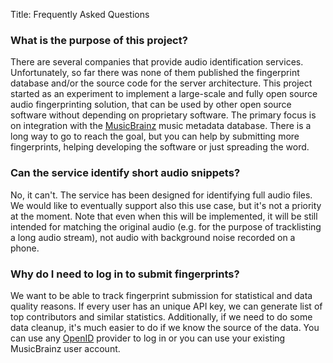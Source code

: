 Title: Frequently Asked Questions

### What is the purpose of this project?

There are several companies that provide audio identification services.
Unfortunately, so far there was none of them published the fingerprint database
and/or the source code for the server architecture.
This project started as an experiment to implement a large-scale and
fully open source audio fingerprinting solution, that can be used by other
open source software without depending on proprietary software. The primary focus is
on integration with the [MusicBrainz][mb] music metadata database. There is a long 
way to go to reach the goal, but you can help by submitting more fingerprints,
helping developing the software or just spreading the word.

[mb]: http://musicbrainz.org/

### Can the service identify short audio snippets?

No, it can't. The service has been designed for identifying full audio files.
We would like to eventually support also this use case, but it's not a priority
at the moment. Note that even when this will be implemented, it will be still
intended for matching the original audio (e.g. for the purpose of tracklisting
a long audio stream), not audio with background noise recorded on a phone.

### Why do I need to log in to submit fingerprints?

We want to be able to track fingerprint submission for statistical and
data quality reasons. If every user has an unique API key, we can generate 
list of top contributors and similar statistics. Additionally, if we need 
to do some data cleanup, it's much easier to do if we know the source of 
the data. You can use any [OpenID][oid] provider to log in or you can use your 
existing MusicBrainz user account.

[oid]: http://openid.net/

[code]: https://bitbucket.org/acoustid/acoustid-server/src/master/acoustid/website.py

